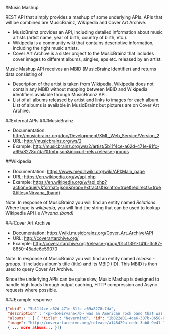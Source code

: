 #Music Mashup

REST API that simply provides a mashup of some underlying APIs. APIs that will be combined are MusicBrainz, Wikipedia and Cover Art Archive. 

* MusicBrainz provides an API, including detailed information about music artists (artist name, year of birth, country of birth, etc.). 
* Wikipedia is a community wiki that contains descriptive information, including the right music artists. 
* Cover Art Archive is a sister project to the MusicBrainz that includes cover images to different albums, singles, eps etc. released by an artist.

Music Mashup API receives an MBID (MusicBrainz Identifier) and returns data consisting of
* Description of the artist is taken from Wikipedia. Wikipedia does not contain any MBID without mapping between MBID and Wikipedia identifiers available through MusicBrainz API.
* List of all albums released by artist and links to images for each album. List of albums is available in MusicBrainz but pictures are on Cover Art Archive.

##External APIs
###MusicBrainz 
* Documentation: http://musicbrainz.org/doc/Development/XML_Web_Service/Version_2 
* URL: http://musicbrainz.org/ws/2 
* Example: http://musicbrainz.org/ws/2/artist/5b11f4ce-a62d-471e-81fc-a69a8278c7da?&fmt=json&inc=url-rels+release-groups

##Wikipedia
* Documentation: https://www.mediawiki.org/wiki/API:Main_page 
* URL: https://en.wikipedia.org/w/api.php 
* Example: https://en.wikipedia.org/w/api.php?action=query&format=json&prop=extracts&exintro=true&redirects=true&titles=Nirvana_(band)

Note: In response of MusicBrainz you will find an entity named *Relations*. Where type is *wikipedia*, you will find the string that can be used to lookup Wikipedia API i.e *Nirvana_(band)*

###Cover Art Archive
* Documentation: https://wiki.musicbrainz.org/Cover_Art_Archive/API
* URL: http://coverartarchive.org/
* Example: http://coverartarchive.org/release-group/01cf1391-141b-3c87-8650-45ade6e59070

Note: In response of MusicBrainz you will find an entity named *release - groups*. It includes album's title (title) and its MBID (ID). This MBID is then used to query Cover Art Archive.

Since the underlying APIs can be quite slow, Music Mashup is designed to handle high loads through output caching, HTTP compression and Async requests where possible.

###Example response
```json
{"mbid" : "5b11f4ce-­a62d-­471e-­81fc-­a69a8278c7da",
 "description" : "<p><b>Nirvana</b> was an American rock band that was formed ... ",
 "albums" : [ { "title" : "Nevermind", "id": "1b022e01-­4da6-­387b-­8658-­8678046e4cef",
 "image": "http://coverartarchive.org/release/a146429a-­cedc-­3ab0-­9e41-­1aaf5f6cdc2d/3012495605.jpg" },
 { ... more albums... }]}
```

